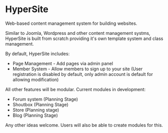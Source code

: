 # HyperSite
Web-based content management system for building websites.

Similar to Joomla, Wordpress and other content management systms, HyperSite is built from scratch providing it's own template system and class management.

By default, HyperSite includes:
- Page Management - Add pages via admin panel
- Member System - Allow members to sign up to your site (User registration is disabled by default, only admin account is default for allowing modification)

All other features will be modular. Current modules in development:
- Forum system (Planning Stage)
- Shoutbox (Planning Stage)
- Store (Planning stage)
- Blog (Planning Stage)

Any other ideas welcome. Users will also be able to create modules for this.
